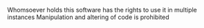 Whomsoever holds this software has the rights to use it in multiple instances 
Manipulation and altering of code is prohibited
